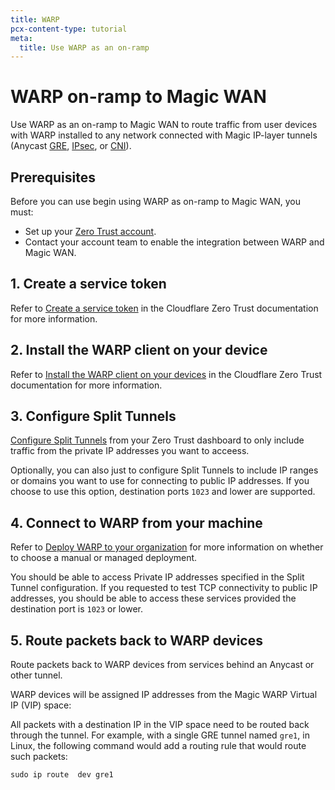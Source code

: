 ```yaml
---
title: WARP
pcx-content-type: tutorial
meta:
  title: Use WARP as an on-ramp
---
```


# WARP on-ramp to Magic WAN

Use WARP as an on-ramp to Magic WAN to route traffic from user devices with WARP installed to any network connected with Magic IP-layer tunnels (Anycast [GRE](https://www.cloudflare.com/learning/network-layer/what-is-gre-tunneling/), [IPsec](/magic-wan/tutorials/ipsec), or [CNI](/network-interconnect)).

## Prerequisites

Before you can use begin using WARP as on-ramp to Magic WAN, you must: 

- Set up your [Zero Trust account](/cloudflare-one/setup/#start-from-the-cloudflare-dashboard).
- Contact your account team to enable the integration between WARP and Magic WAN.

## 1. Create a service token

Refer to [Create a service token](/cloudflare-one/identity/service-auth/service-tokens/#create-a-service-token) in the Cloudflare Zero Trust documentation for more information.

## 2. Install the WARP client on your device

Refer to [Install the WARP client on your devices](/cloudflare-one/setup/#install-the-warp-client-on-your-devices) in the Cloudflare Zero Trust documentation for more information.

## 3. Configure Split Tunnels

[Configure Split Tunnels](/cloudflare-one/tutorials/split-tunnel/) from your Zero Trust dashboard to only include traffic from the private IP addresses you want to acceess.

Optionally, you can also just to configure Split Tunnels to include IP ranges or domains you want to use for connecting to public IP addresses. If you choose to use this option, destination ports `1023` and lower are supported.

## 4. Connect to WARP from your machine

Refer to [Deploy WARP to your organization](/cloudflare-one/connections/connect-devices/warp/deployment/) for more information on whether to choose a manual or managed deployment.

You should be able to access Private IP addresses specified in the Split Tunnel configuration. If you requested to test TCP connectivity to public IP addresses, you should be able to access these services provided the destination port is `1023` or lower.

## 5. Route packets back to WARP devices

Route packets back to WARP devices from services behind an Anycast or other tunnel.

WARP devices will be assigned IP addresses from the Magic WARP Virtual IP (VIP) space: 

All packets with a destination IP in the VIP space need to be routed back through the tunnel. For example, with a single GRE tunnel named `gre1`, in Linux, the following command would add a routing rule that would route such packets:

`sudo ip route  dev gre1`
